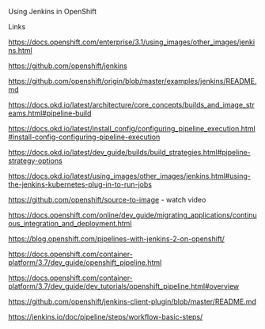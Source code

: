 Using Jenkins in OpenShift

Links

https://docs.openshift.com/enterprise/3.1/using_images/other_images/jenkins.html

https://github.com/openshift/jenkins

https://github.com/openshift/origin/blob/master/examples/jenkins/README.md

https://docs.okd.io/latest/architecture/core_concepts/builds_and_image_streams.html#pipeline-build

https://docs.okd.io/latest/install_config/configuring_pipeline_execution.html#install-config-configuring-pipeline-execution

https://docs.okd.io/latest/dev_guide/builds/build_strategies.html#pipeline-strategy-options

https://docs.okd.io/latest/using_images/other_images/jenkins.html#using-the-jenkins-kubernetes-plug-in-to-run-jobs

https://github.com/openshift/source-to-image - watch video

https://docs.openshift.com/online/dev_guide/migrating_applications/continuous_integration_and_deployment.html

https://blog.openshift.com/pipelines-with-jenkins-2-on-openshift/

https://docs.openshift.com/container-platform/3.7/dev_guide/openshift_pipeline.html

https://docs.openshift.com/container-platform/3.7/dev_guide/dev_tutorials/openshift_pipeline.html#overview

https://github.com/openshift/jenkins-client-plugin/blob/master/README.md

https://jenkins.io/doc/pipeline/steps/workflow-basic-steps/
